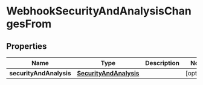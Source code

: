 
# WebhookSecurityAndAnalysisChangesFrom

## Properties
Name | Type | Description | Notes
------------ | ------------- | ------------- | -------------
**securityAndAnalysis** | [**SecurityAndAnalysis**](SecurityAndAnalysis.md) |  |  [optional]



